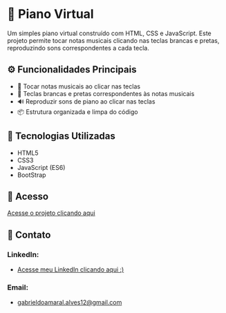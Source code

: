 # 🎹 Piano Virtual


Um simples piano virtual construído com HTML, CSS e JavaScript. Este projeto permite tocar notas musicais clicando nas teclas brancas e pretas, reproduzindo sons correspondentes a cada tecla.

## ⚙️ Funcionalidades Principais

- 🎵 Tocar notas musicais ao clicar nas teclas
- 🎹 Teclas brancas e pretas correspondentes às notas musicais
- 🔊 Reproduzir sons de piano ao clicar nas teclas
- 📦 Estrutura organizada e limpa do código

## 🚀 Tecnologias Utilizadas

- HTML5
- CSS3
- JavaScript (ES6)
- BootStrap

## 🔗 Acesso

[Acesse o projeto clicando aqui](https://skypse.github.io/Projeto-13-JavaScript-Piano/)

## 📧 Contato

### LinkedIn:
- [Acesse meu LinkedIn clicando aqui :)](https://www.linkedin.com/in/gabriel-do-amaral-alves-3a1055236/)

### Email:
- gabrieldoamaral.alves12@gmail.com
